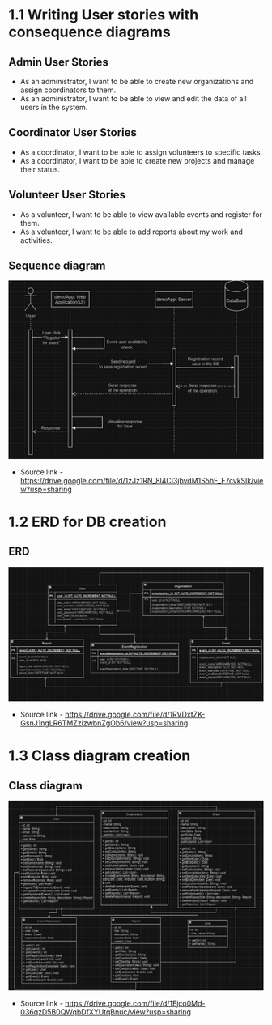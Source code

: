 # 1.1 Writing User stories with consequence diagrams
## Admin User Stories

- As an administrator, I want to be able to create new organizations and assign coordinators to them.
- As an administrator, I want to be able to view and edit the data of all users in the system.

## Coordinator User Stories

- As a coordinator, I want to be able to assign volunteers to specific tasks.
- As a coordinator, I want to be able to create new projects and manage their status.

## Volunteer User Stories

- As a volunteer, I want to be able to view available events and register for them.
- As a volunteer, I want to be able to add reports about my work and activities.

## Sequence diagram
![Sequence diagram](https://github.com/consueloramono/demo/raw/master/coursework%20src/sequence%20diagram.png)
- Source link - https://drive.google.com/file/d/1zJz1RN_8l4Ci3jbvdM1S5hF_F7cvkSlk/view?usp=sharing

# 1.2 ERD for DB creation
## ERD
![Sequence diagram](https://github.com/consueloramono/demo/raw/master/coursework%20src/ER%20diagram.png)
- Source link - https://drive.google.com/file/d/1RVDxtZK-GsnJ1ngLR6TMZzizwbnZgOb6/view?usp=sharing

# 1.3 Class diagram creation
## Class diagram
![Sequence diagram](https://github.com/consueloramono/demo/raw/master/coursework%20src/Class%20diagram.png)
- Source link - https://drive.google.com/file/d/1Ejco0Md-036qzD5B0QWqbDfXYUtqBnuc/view?usp=sharing